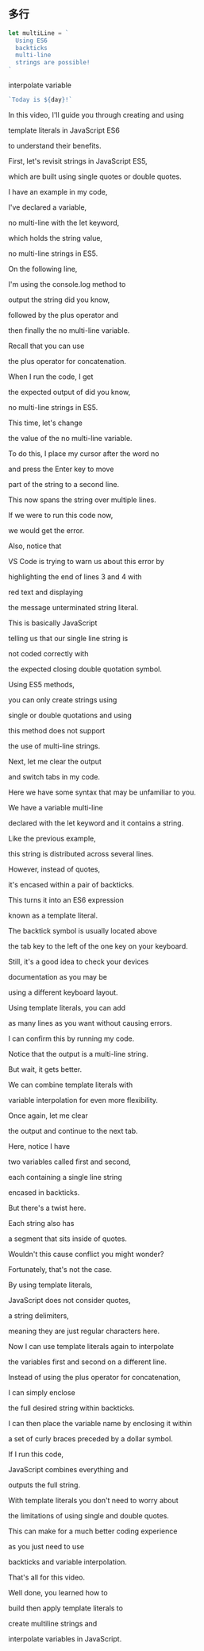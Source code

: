 ## 多行

```js
let multiLine = `
  Using ES6
  backticks
  multi-line
  strings are possible!
`
```

interpolate variable
```js
`Today is ${day}!`
```



In this video, I'll guide you through creating and using 

template literals in JavaScript ES6 

to understand their benefits. 

First, let's revisit strings in JavaScript ES5, 

which are built using single quotes or double quotes. 

I have an example in my code, 

I've declared a variable, 

no multi-line with the let keyword, 

which holds the string value, 

no multi-line strings in ES5. 

On the following line, 

I'm using the console.log method to 

output the string did you know, 

followed by the plus operator and 

then finally the no multi-line variable. 

Recall that you can use 

the plus operator for concatenation. 

When I run the code, I get 

the expected output of did you know, 

no multi-line strings in ES5. 

This time, let's change 

the value of the no multi-line variable. 

To do this, I place my cursor after the word no 

and press the Enter key to move 

part of the string to a second line. 

This now spans the string over multiple lines. 

If we were to run this code now, 

we would get the error. 

Also, notice that 

VS Code is trying to warn us about this error by 

highlighting the end of lines 3 and 4 with 

red text and displaying 

the message unterminated string literal. 

This is basically JavaScript 

telling us that our single line string is 

not coded correctly with 

the expected closing double quotation symbol. 

Using ES5 methods, 

you can only create strings using 

single or double quotations and using 

this method does not support 

the use of multi-line strings. 

Next, let me clear the output 

and switch tabs in my code. 

Here we have some syntax that may be unfamiliar to you. 

We have a variable multi-line 

declared with the let keyword and it contains a string. 

Like the previous example, 

this string is distributed across several lines. 

However, instead of quotes, 

it's encased within a pair of backticks. 

This turns it into an ES6 expression 

known as a template literal. 

The backtick symbol is usually located above 

the tab key to the left of the one key on your keyboard. 

Still, it's a good idea to check your devices 

documentation as you may be 

using a different keyboard layout. 

Using template literals, you can add 

as many lines as you want without causing errors. 

I can confirm this by running my code. 

Notice that the output is a multi-line string. 

But wait, it gets better. 

We can combine template literals with 

variable interpolation for even more flexibility. 

Once again, let me clear 

the output and continue to the next tab. 

Here, notice I have 

two variables called first and second, 

each containing a single line string 

encased in backticks. 

But there's a twist here. 

Each string also has 

a segment that sits inside of quotes. 

Wouldn't this cause conflict you might wonder? 

Fortunately, that's not the case. 

By using template literals, 

JavaScript does not consider quotes, 

a string delimiters, 

meaning they are just regular characters here. 

Now I can use template literals again to interpolate 

the variables first and second on a different line. 

Instead of using the plus operator for concatenation, 

I can simply enclose 

the full desired string within backticks. 

I can then place the variable name by enclosing it within 

a set of curly braces preceded by a dollar symbol. 

If I run this code, 

JavaScript combines everything and 

outputs the full string. 

With template literals you don't need to worry about 

the limitations of using single and double quotes. 

This can make for a much better coding experience 

as you just need to use 

backticks and variable interpolation. 

That's all for this video. 

Well done, you learned how to 

build then apply template literals to 

create multiline strings and 

interpolate variables in JavaScript.